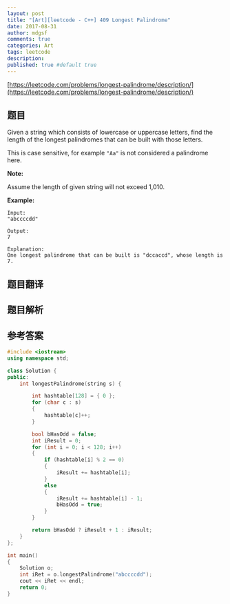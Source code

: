 ```yaml
---
layout: post
title: "[Art][leetcode - C++] 409 Longest Palindrome"
date: 2017-08-31
author: mdgsf
comments: true
categories: Art
tags: leetcode
description:
published: true #default true
---
```


[https://leetcode.com/problems/longest-palindrome/description/](https://leetcode.com/problems/longest-palindrome/description/)

## 题目

Given a string which consists of lowercase or uppercase letters, find the length of the longest palindromes that can be built with those letters.

This is case sensitive, for example `"Aa"` is not considered a palindrome here.

**Note:**

Assume the length of given string will not exceed 1,010.

**Example:**

```
Input:
"abccccdd"

Output:
7

Explanation:
One longest palindrome that can be built is "dccaccd", whose length is 7.
```

## 题目翻译

## 题目解析

## 参考答案

```c++
#include <iostream>
using namespace std;

class Solution {
public:
	int longestPalindrome(string s) {

		int hashtable[128] = { 0 };
		for (char c : s)
		{
			hashtable[c]++;
		}

		bool bHasOdd = false;
		int iResult = 0;
		for (int i = 0; i < 128; i++)
		{
			if (hashtable[i] % 2 == 0)
			{
				iResult += hashtable[i];
			}
			else
			{
				iResult += hashtable[i] - 1;
				bHasOdd = true;
			}
		}

		return bHasOdd ? iResult + 1 : iResult;
	}
};

int main()
{
	Solution o;
	int iRet = o.longestPalindrome("abccccdd");
	cout << iRet << endl;
	return 0;
}
```


